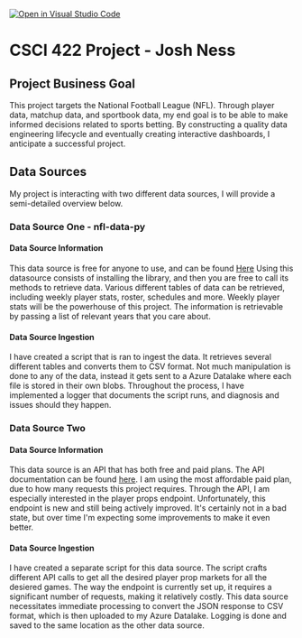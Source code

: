 [![Open in Visual Studio Code](https://classroom.github.com/assets/open-in-vscode-718a45dd9cf7e7f842a935f5ebbe5719a5e09af4491e668f4dbf3b35d5cca122.svg)](https://classroom.github.com/online_ide?assignment_repo_id=12416434&assignment_repo_type=AssignmentRepo)
# CSCI 422 Project - Josh Ness

## Project Business Goal
This project targets the National Football League (NFL). Through player data, matchup data, and sportbook data, my end goal is to be able to make informed decisions
related to sports betting. By constructing a quality data engineering lifecycle and eventually creating interactive dashboards, I anticipate a successful project.

## Data Sources

My project is interacting with two different data sources, I will provide a semi-detailed overview below.

### Data Source One - nfl-data-py

#### Data Source Information
This data source is free for anyone to use, and can be found [Here](https://pypi.org/project/nfl-data-py/)
Using this datasource consists of installing the library, and then you are free to call its methods to retrieve data.
Various different tables of data can be retrieved, including weekly player stats, roster, schedules and more. Weekly player stats will be the powerhouse of this project. The information is retrievable by passing a list of relevant years that you care about.

#### Data Source Ingestion
I have created a script that is ran to ingest the data. It retrieves several different tables and converts them to CSV format. Not much manipulation is done to any of the data, instead it gets sent to a Azure Datalake where each file is stored in their own blobs. Throughout the process, I have implemented a logger that documents the script runs, and diagnosis and issues should they happen.

### Data Source Two

#### Data Source Information
This data source is an API that has both free and paid plans. The API documentation can be found [here](https://the-odds-api.com/sports-odds-data/nfl-odds.html). I am using the most affordable paid plan, due to how many requests this project requires. Through the API, I am especially interested in the player props endpoint. Unfortunately, this endpoint is new and still being actively improved. It's certainly not in a bad state, but over time I'm expecting some improvements to make it even better.

#### Data Source Ingestion
I have created a separate script for this data source. The script crafts different API calls to get all the desired player prop markets for all the desiered games. The way the endpoint is currently set up, it requires a significant number of requests, making it relatively costly. This data source necessitates immediate processing to convert the JSON response to CSV format, which is then uploaded to my Azure Datalake. Logging is done and saved to the same location as the other data source.

